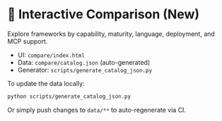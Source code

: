 # 🧮 Interactive Comparison (New)

Explore frameworks by capability, maturity, language, deployment, and MCP support.

- UI: `compare/index.html`
- Data: `compare/catalog.json` (auto-generated)
- Generator: `scripts/generate_catalog_json.py`

To update the data locally:
```bash
python scripts/generate_catalog_json.py
```

Or simply push changes to `data/**` to auto-regenerate via CI.
